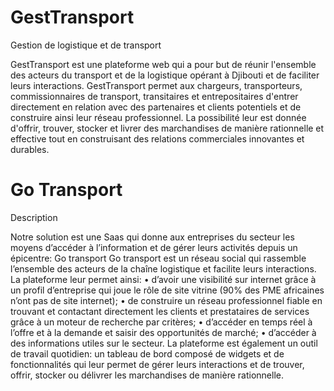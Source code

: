 # GestTransport
Gestion de logistique et de transport

GestTransport est une plateforme web qui a pour but de réunir l'ensemble des acteurs du transport et de la logistique opérant à Djibouti et de faciliter leurs interactions. GestTransport permet aux chargeurs, transporteurs, commissionnaires de transport, transitaires et entrepositaires d'entrer directement en relation avec des partenaires et clients potentiels et de construire ainsi leur réseau professionnel. La possibilité leur est donnée d'offrir, trouver, stocker et livrer des marchandises de manière rationnelle et effective tout en construisant des relations commerciales innovantes et durables.

# Go Transport


Description

Notre solution est une Saas qui donne aux entreprises du secteur les moyens d’accéder à l’information et de gérer leurs activités depuis un épicentre: Go transport
Go transport est un réseau social qui rassemble l’ensemble des acteurs de la chaîne logistique et facilite leurs interactions. La plateforme leur permet ainsi:
    • d’avoir une visibilité sur internet grâce à un profil d’entreprise qui joue le rôle de site vitrine (90% des PME africaines n’ont pas de site internet);
    • de construire un réseau professionnel fiable en trouvant et contactant directement les clients et prestataires de services grâce à un moteur de recherche par critères;
    • d’accéder en temps réel à l’offre et à la demande et saisir des opportunités de marché;
    • d’accéder à des informations utiles sur le secteur.
La plateforme est également un outil de travail quotidien: un tableau de bord composé de widgets et de fonctionnalités qui leur permet de gérer leurs interactions et de trouver, offrir, stocker ou délivrer les marchandises de manière rationnelle.
